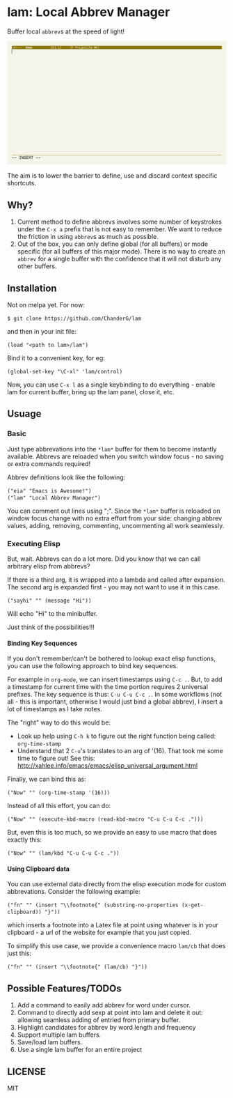 # lam: Local Abbrev Manager

Buffer local `abbrev`s at the speed of light!

![lam in action](demo.gif)

The aim is to lower the barrier to define, use and discard context specific shortcuts.

## Why?

1. Current method to define abbrevs involves some number of keystrokes under the `C-x a` prefix that is not easy to remember. We want to reduce the friction in using `abbrev`s as much as possible.
2. Out of the box, you can only define global (for all buffers) or mode specific (for all buffers of this major mode). There is no way to create an `abbrev` for a single buffer with the confidence that it will not disturb any other buffers.

## Installation

Not on melpa yet. For now:
```
$ git clone https://github.com/ChanderG/lam
```
and then in your init file:
```
(load "<path to lam>/lam")
```

Bind it to a convenient key, for eg:
```
(global-set-key "\C-xl" 'lam/control)
```
Now, you can use `C-x l` as a single keybinding to do everything - enable lam for current buffer, bring up the lam panel, close it, etc.

## Usuage

### Basic

Just type abbrevations into the `*lam*` buffer for them to become instantly available. Abbrevs are reloaded when you switch window focus - no saving or extra commands required!

Abbrev definitions look like the following:
```
("eia" "Emacs is Awesome!")
("lam" "Local Abbrev Manager")
```

You can comment out lines using ";". Since the `*lam*` buffer is reloaded on window focus change with no extra effort from your side: changing abbrev values, adding, removing, commenting, uncommenting all work seamlessly.

### Executing Elisp

But, wait. Abbrevs can do a lot more. Did you know that we can call arbitrary elisp from abbrevs?

If there is a third arg, it is wrapped into a lambda and called after expansion. The second arg is expanded first - you may not want to use it in this case.
```
("sayhi" "" (message "Hi"))
```
Will echo "Hi" to the minibuffer.

Just think of the possibilities!!!

#### Binding Key Sequences

If you don't remember/can't be bothered to lookup exact elisp functions, you can use the following approach to bind key sequences.

For example in `org-mode`, we can insert timestamps using `C-c .`. But, to add a timestamp for current time with the time portion requires 2 universal prefixes. The key sequence is thus: `C-u C-u C-c .`. In some workflows (not all - this is important, otherwise I would just bind a global abbrev), I insert a lot of timestamps as I take notes.

The "right" way to do this would be:
+ Look up help using `C-h k` to figure out the right function being called: `org-time-stamp`
+ Understand that 2 `C-u`'s translates to an arg of '(16). That took me some time to figure out! See this: http://xahlee.info/emacs/emacs/elisp_universal_argument.html

Finally, we can bind this as:
```
("Now" "" (org-time-stamp '(16)))
```

Instead of all this effort, you can do:
```
("Now" "" (execute-kbd-macro (read-kbd-macro "C-u C-u C-c .")))
```

But, even this is too much, so we provide an easy to use macro that does exactly this:
```
("Now" "" (lam/kbd "C-u C-u C-c ."))
```

#### Using Clipboard data

You can use external data directly from the elisp execution mode for custom abbrevations. Consider the following example:
```
("fn" "" (insert "\\footnote{" (substring-no-properties (x-get-clipboard)) "}"))
```
which inserts a footnote into a Latex file at point using whatever is in your clipboard - a url of the website for example that you just copied.

To simplify this use case, we provide a convenience macro `lam/cb` that does just this:
```
("fn" "" (insert "\\footnote{" (lam/cb) "}"))
```

## Possible Features/TODOs

1. Add a command to easily add abbrev for word under cursor.
2. Command to directly add sexp at point into lam and delete it out: allowing seamless adding of entried from primary buffer.
3. Highlight candidates for abbrev by word length and frequency
4. Support multiple lam buffers.
5. Save/load lam buffers.
6. Use a single lam buffer for an entire project

## LICENSE

MIT
